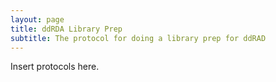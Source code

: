 ```yaml
---
layout: page
title: ddRDA Library Prep
subtitle: The protocol for doing a library prep for ddRAD
---
```


Insert protocols here.
